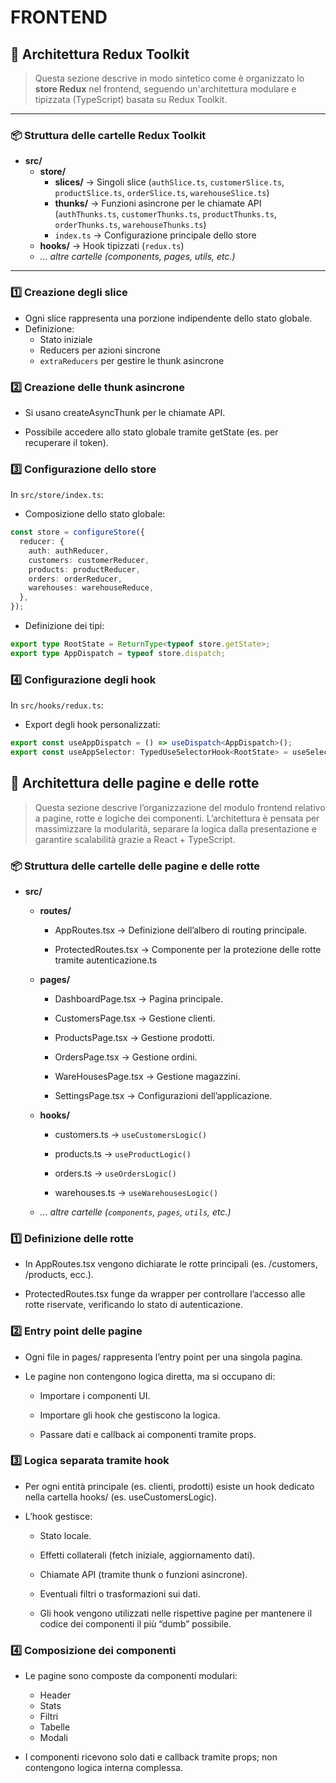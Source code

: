 # FRONTEND

## 🧩 Architettura Redux Toolkit

> Questa sezione descrive in modo sintetico come è organizzato lo **store Redux** nel frontend, seguendo un'architettura modulare e tipizzata (TypeScript) basata su Redux Toolkit.

---

### 📦 Struttura delle cartelle Redux Toolkit

- **src/**
  - **store/**
    - **slices/** → Singoli slice (`authSlice.ts`, `customerSlice.ts`, `productSlice.ts`, `orderSlice.ts`, `warehouseSlice.ts`)
    - **thunks/** → Funzioni asincrone per le chiamate API (`authThunks.ts`, `customerThunks.ts`, `productThunks.ts`, `orderThunks.ts`, `warehouseThunks.ts`)
    - `index.ts` → Configurazione principale dello store
  - **hooks/** → Hook tipizzati (`redux.ts`)
  - _... altre cartelle (components, pages, utils, etc.)_

---

### 1️⃣ Creazione degli slice

- Ogni slice rappresenta una porzione indipendente dello stato globale.
- Definizione:
  - Stato iniziale
  - Reducers per azioni sincrone
  - `extraReducers` per gestire le thunk asincrone

### 2️⃣ Creazione delle thunk asincrone

- Si usano createAsyncThunk per le chiamate API.

- Possibile accedere allo stato globale tramite getState (es. per recuperare il token).

### 3️⃣ Configurazione dello store

In `src/store/index.ts`:

- Composizione dello stato globale:

```ts
const store = configureStore({
  reducer: {
    auth: authReducer,
    customers: customerReducer,
    products: productReducer,
    orders: orderReducer,
    warehouses: warehouseReduce,
  },
});
```

- Definizione dei tipi:

```ts
export type RootState = ReturnType<typeof store.getState>;
export type AppDispatch = typeof store.dispatch;
```

### 4️⃣ Configurazione degli hook

In `src/hooks/redux.ts`:

- Export degli hook personalizzati:

```ts
export const useAppDispatch = () => useDispatch<AppDispatch>();
export const useAppSelector: TypedUseSelectorHook<RootState> = useSelector;
```

## 🧭 Architettura delle pagine e delle rotte

> Questa sezione descrive l’organizzazione del modulo frontend relativo a pagine, rotte e logiche dei componenti.
> L’architettura è pensata per massimizzare la modularità, separare la logica dalla presentazione e garantire scalabilità grazie a React + TypeScript.

### 📦 Struttura delle cartelle delle pagine e delle rotte

- **src/**

  - **routes/**

    - AppRoutes.tsx → Definizione dell’albero di routing principale.

    - ProtectedRoutes.tsx → Componente per la protezione delle rotte tramite autenticazione.ts

  - **pages/**

    - DashboardPage.tsx → Pagina principale.

    - CustomersPage.tsx → Gestione clienti.

    - ProductsPage.tsx → Gestione prodotti.

    - OrdersPage.tsx → Gestione ordini.

    - WareHousesPage.tsx → Gestione magazzini.

    - SettingsPage.tsx → Configurazioni dell’applicazione.

  - **hooks/**

    - customers.ts → `useCustomersLogic()`

    - products.ts → `useProductLogic()`

    - orders.ts → `useOrdersLogic()`

    - warehouses.ts → `useWarehousesLogic()`

  - _... altre cartelle (`components`, `pages`, `utils`, etc.)_

### 1️⃣ Definizione delle rotte

- In AppRoutes.tsx vengono dichiarate le rotte principali (es. /customers, /products, ecc.).

- ProtectedRoutes.tsx funge da wrapper per controllare l’accesso alle rotte riservate, verificando lo stato di autenticazione.

### 2️⃣ Entry point delle pagine

- Ogni file in pages/ rappresenta l’entry point per una singola pagina.

- Le pagine non contengono logica diretta, ma si occupano di:

  - Importare i componenti UI.

  - Importare gli hook che gestiscono la logica.

  - Passare dati e callback ai componenti tramite props.

### 3️⃣ Logica separata tramite hook

- Per ogni entità principale (es. clienti, prodotti) esiste un hook dedicato nella cartella hooks/ (es. useCustomersLogic).

- L’hook gestisce:

  - Stato locale.

  - Effetti collaterali (fetch iniziale, aggiornamento dati).

  - Chiamate API (tramite thunk o funzioni asincrone).

  - Eventuali filtri o trasformazioni sui dati.

  - Gli hook vengono utilizzati nelle rispettive pagine per mantenere il codice dei componenti il più “dumb” possibile.

### 4️⃣ Composizione dei componenti

- Le pagine sono composte da componenti modulari:

  - Header
  - Stats
  - Filtri
  - Tabelle
  - Modali

- I componenti ricevono solo dati e callback tramite props; non contengono logica interna complessa.
